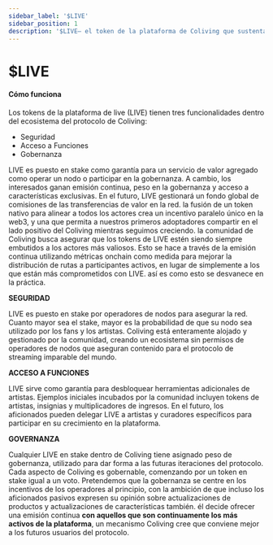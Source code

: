 ```yaml
---
sidebar_label: '$LIVE'
sidebar_position: 1
description: '$LIVE— el token de la plataforma de Coliving que sustenta las acciones de valor añadido en Coliving'
---
```


# $LIVE

#### Cómo funciona

Los tokens de la plataforma de live \(LIVE\) tienen tres funcionalidades dentro del ecosistema del protocolo de Coliving:

* Seguridad
* Acceso a Funciones
* Gobernanza

LIVE es puesto en stake como garantía para un servicio de valor agregado como operar un nodo o participar en la gobernanza. A cambio, los interesados ganan emisión continua, peso en la gobernanza y acceso a características exclusivas. En el futuro, LIVE gestionará un fondo global de comisiones de las transferencias de valor en la red. la fusión de un token nativo para alinear a todos los actores crea un incentivo paralelo único en la web3, y una que permita a nuestros primeros adoptadores compartir en el lado positivo del Coliving mientras seguimos creciendo. la comunidad de Coliving busca asegurar que los tokens de LIVE estén siendo siempre embutidos a los actores más valiosos. Esto se hace a través de la emisión continua utilizando métricas onchain como medida para mejorar la distribución de rutas a participantes activos, en lugar de simplemente a los que están más comprometidos con LIVE. así es como esto se desvanece en la práctica.

**SEGURIDAD**

LIVE es puesto en stake por operadores de nodos para asegurar la red. Cuanto mayor sea el stake, mayor es la probabilidad de que su nodo sea utilizado por los fans y los artistas. Coliving está enteramente alojado y gestionado por la comunidad, creando un ecosistema sin permisos de operadores de nodos que aseguran contenido para el protocolo de streaming imparable del mundo.

**ACCESO A FUNCIONES**

LIVE sirve como garantía para desbloquear herramientas adicionales de artistas. Ejemplos iniciales incubados por la comunidad incluyen tokens de artistas, insignias y multiplicadores de ingresos. En el futuro, los aficionados pueden delegar LIVE a artistas y curadores específicos para participar en su crecimiento en la plataforma.

**GOVERNANZA**

Cualquier LIVE en stake dentro de Coliving tiene asignado peso de gobernanza, utilizado para dar forma a las futuras iteraciones del protocolo. Cada aspecto de Coliving es gobernable, comenzando por un token en stake igual a un voto. Pretendemos que la gobernanza se centre en los incentivos de los operadores al principio, con la ambición de que incluso los aficionados pasivos expresen su opinión sobre actualizaciones de productos y actualizaciones de características también. él decide ofrecer una emisión continua **con aquellos que son continuamente los más activos de la plataforma**, un mecanismo Coliving cree que conviene mejor a los futuros usuarios del protocolo.
